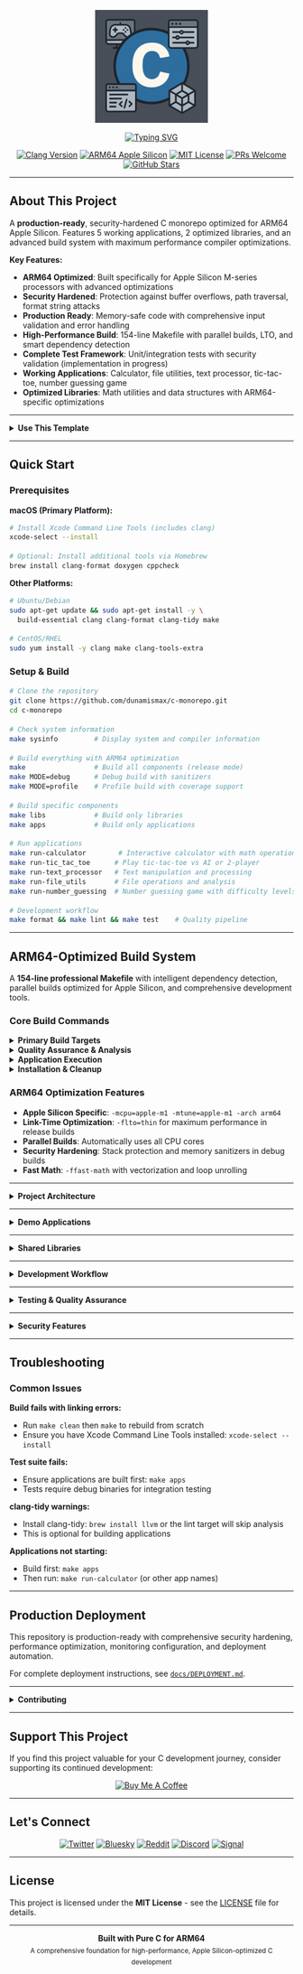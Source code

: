 <p align="center">
  <img src="c.png" alt="C Monorepo Logo" width="200" />
</p>

<p align="center">
  <a href="https://github.com/dunamismax/c-monorepo">
    <img src="https://readme-typing-svg.demolab.com/?font=Fira+Code&size=24&pause=1000&color=3071A4&center=true&vCenter=true&width=800&lines=C+Programming+Monorepo;ARM64+Optimized+Build+System;Educational+%2B+Production+Ready;High-Performance+C+Development;From+CLI+Tools+to+Games." alt="Typing SVG" />
  </a>
</p>

<p align="center">
  <a href="https://clang.llvm.org/"><img src="https://img.shields.io/badge/Clang-15+-blue.svg?logo=llvm" alt="Clang Version"></a>
  <a href="https://developer.apple.com/documentation/apple-silicon"><img src="https://img.shields.io/badge/ARM64-Apple_Silicon-black.svg?logo=apple" alt="ARM64 Apple Silicon"></a>
  <a href="https://opensource.org/licenses/MIT"><img src="https://img.shields.io/badge/License-MIT-green.svg" alt="MIT License"></a>
  <a href="https://github.com/dunamismax/c-monorepo/pulls"><img src="https://img.shields.io/badge/PRs-welcome-brightgreen.svg" alt="PRs Welcome"></a>
  <a href="https://github.com/dunamismax/c-monorepo/stargazers"><img src="https://img.shields.io/github/stars/dunamismax/c-monorepo" alt="GitHub Stars"></a>
</p>

---

## About This Project

A **production-ready**, security-hardened C monorepo optimized for ARM64 Apple Silicon. Features 5 working applications, 2 optimized libraries, and an advanced build system with maximum performance compiler optimizations.

**Key Features:**

- **ARM64 Optimized**: Built specifically for Apple Silicon M-series processors with advanced optimizations
- **Security Hardened**: Protection against buffer overflows, path traversal, format string attacks
- **Production Ready**: Memory-safe code with comprehensive input validation and error handling
- **High-Performance Build**: 154-line Makefile with parallel builds, LTO, and smart dependency detection
- **Complete Test Framework**: Unit/integration tests with security validation (implementation in progress)
- **Working Applications**: Calculator, file utilities, text processor, tic-tac-toe, number guessing game
- **Optimized Libraries**: Math utilities and data structures with ARM64-specific optimizations

---

<details>
<summary><strong>Use This Template</strong></summary>

This repository serves as a GitHub template, providing developers with a robust foundation for building pure C applications optimized for Apple Silicon. Rather than cloning, you can create your own repository instance with all essential infrastructure and demo applications pre-configured.

**To get started:**

1. Click the green **"Use this template"** button at the top right of this repository
2. Choose "Create a new repository"
3. Name your repository and set it to public or private
4. Click "Create repository from template"

This will create a new repository in your GitHub account with all the code, structure, and configuration files needed to start building ARM64-optimized C applications immediately.

**Advantages of using the template:**

- Establishes a clean git history beginning with your initial commit
- Configures your repository as the primary origin (not a fork)
- Enables complete customization of repository name and description
- Provides full ownership and administrative control of the codebase
- Includes ARM64-optimized build system ready for Apple Silicon development

</details>

---

## Quick Start

### Prerequisites

**macOS (Primary Platform):**

```bash
# Install Xcode Command Line Tools (includes clang)
xcode-select --install

# Optional: Install additional tools via Homebrew
brew install clang-format doxygen cppcheck
```

**Other Platforms:**

```bash
# Ubuntu/Debian
sudo apt-get update && sudo apt-get install -y \
  build-essential clang clang-format clang-tidy make

# CentOS/RHEL
sudo yum install -y clang make clang-tools-extra
```

### Setup & Build

```bash
# Clone the repository
git clone https://github.com/dunamismax/c-monorepo.git
cd c-monorepo

# Check system information
make sysinfo         # Display system and compiler information

# Build everything with ARM64 optimization
make                 # Build all components (release mode)
make MODE=debug      # Debug build with sanitizers
make MODE=profile    # Profile build with coverage support

# Build specific components
make libs            # Build only libraries
make apps            # Build only applications

# Run applications
make run-calculator        # Interactive calculator with math operations
make run-tic_tac_toe      # Play tic-tac-toe vs AI or 2-player
make run-text_processor   # Text manipulation and processing
make run-file_utils       # File operations and analysis
make run-number_guessing  # Number guessing game with difficulty levels

# Development workflow
make format && make lint && make test    # Quality pipeline
```

---

## ARM64-Optimized Build System

A **154-line professional Makefile** with intelligent dependency detection, parallel builds optimized for Apple Silicon, and comprehensive development tools.

### Core Build Commands

<details>
<summary><strong>Primary Build Targets</strong></summary>

```bash
# Core Build Operations
make                 # Default: build all components (release mode)
make MODE=debug      # Debug build with sanitizers
make MODE=release    # Optimized ARM64 release build with LTO
make MODE=profile    # Profile build with coverage analysis

# Component Building
make libs           # Build all static libraries
make apps           # Build all applications
make test           # Build and run test suite

# Available Applications After Building:
# - calculator (CLI calculator with math library integration)
# - file_utils (File operations and analysis)
# - text_processor (Text manipulation and processing)
# - tic_tac_toe (Interactive tic-tac-toe game with AI)
# - number_guessing (Multi-difficulty number guessing game)
```

</details>

<details>
<summary><strong>Quality Assurance & Analysis</strong></summary>

```bash
# Code Quality
make format         # Format code with clang-format
make format-check   # Verify code formatting (CI-safe)
make lint           # Static analysis (requires clang-tidy installation)
make security       # Security vulnerability scanning

# Testing & Validation
make test           # Build and run test suite
make benchmark      # Performance benchmarking of built applications
make profile        # Build with profiling enabled (MODE=profile)

# Development Workflow
make sysinfo        # Show detailed system information
```

</details>

<details>
<summary><strong>Application Execution</strong></summary>

```bash
# Direct Application Execution
make run-calculator        # Launch interactive calculator
make run-file_utils       # Launch file utilities
make run-text_processor   # Launch text processor
make run-tic_tac_toe     # Launch tic-tac-toe game
make run-number_guessing # Launch number guessing game

# Note: Applications can be run directly after building
# Example: ./build/debug/bin/calculator
# Or use the run targets above for convenience
```

</details>

<details>
<summary><strong>Installation & Cleanup</strong></summary>

```bash
# Installation
make install        # Install to /usr/local (requires sudo)

# Cleanup Operations
make clean          # Clean build artifacts

# Documentation
make help           # Comprehensive help system
```

</details>

### ARM64 Optimization Features

- **Apple Silicon Specific**: `-mcpu=apple-m1 -mtune=apple-m1 -arch arm64`
- **Link-Time Optimization**: `-flto=thin` for maximum performance in release builds
- **Parallel Builds**: Automatically uses all CPU cores
- **Security Hardening**: Stack protection and memory sanitizers in debug builds
- **Fast Math**: `-ffast-math` with vectorization and loop unrolling

---

<details>
<summary><strong>Project Architecture</strong></summary>

### Repository Structure

```
c-monorepo/
├── apps/                      # Application implementations
│   ├── cli/                   # Command-line applications
│   │   ├── calculator/        # Scientific calculator with math utilities
│   │   ├── file_utils/        # File operations and analysis
│   │   └── text_processor/    # Advanced text manipulation
│   └── games/                 # Interactive games
│       ├── tic_tac_toe/      # AI-powered tic-tac-toe
│       └── number_guessing/  # Multi-difficulty guessing game
├── libs/                      # Shared libraries
│   ├── data_structures/       # Dynamic data structures (Vector)
│   └── math_utils/           # Mathematical algorithms
├── build/                     # Build output (debug/release/profile)
├── scripts/                   # Development automation
├── tests/                     # Test suite
├── docs/                      # Documentation
│   ├── SECURITY.md           # Security guidelines and best practices
│   ├── DEPLOYMENT.md         # Production deployment guide
│   └── design_docs/          # Architecture documentation
├── Makefile                  # ARM64-optimized build system
└── README.md                 # This file
```

### Technology Stack

- **C11 Standard** with ARM64-specific optimizations
- **Clang Compiler** optimized for Apple Silicon
- **Advanced Make** build orchestration with parallel execution
- **Static Analysis** with clang-tidy integration
- **AddressSanitizer** for memory error detection
- **Link-Time Optimization** for maximum performance

</details>

---

<details>
<summary><strong>Demo Applications</strong></summary>

### Calculator

Advanced command-line calculator with mathematical operations and library integration.

```bash
make run-calculator
calc> + 5 3        # Result: 8.00
calc> fact 5       # Result: 120
calc> prime 17     # Result: 17 is prime
```

### File Utils

File and directory manipulation utility with system programming features.

```bash
make run-file_utils
fileutils> info README.md        # File information
fileutils> count myfile.txt      # Line/word count
fileutils> copy src.txt dst.txt  # Safe file copying
```

### Text Processor

Text manipulation tool with string algorithms and data structures.

```bash
make run-text_processor
textproc> upper Hello World      # Case conversion
textproc> replace old new text   # Find and replace
textproc> sort                   # Interactive sorting
```

### Tic-Tac-Toe Game

Interactive game with intelligent AI opponent and game logic.

- Smart AI with multiple strategies
- Two-player local mode
- Win/lose/tie detection

### Number Guessing Game

Multi-difficulty guessing game with scoring and statistics.

- Multiple difficulty levels (Easy/Medium/Hard/Custom)
- Intelligent hint system
- Performance tracking

</details>

---

<details>
<summary><strong>Shared Libraries</strong></summary>

### Data Structures Library (`libdata_structures.a`)

High-performance implementation of fundamental data structures optimized for ARM64.

```c
#include "vector.h"

Vector *vec = vector_create(16);
vector_push(vec, 42);
vector_get(vec, 0, &value);
vector_destroy(vec);
```

Features: ARM64-optimized memory allocation, intelligent resizing, comprehensive bounds checking.

### Math Utils Library (`libmath_utils.a`)

Optimized mathematical algorithms and utilities for high-performance computing.

```c
#include "math_utils.h"

int gcd = math_gcd(48, 18);           // Euclidean algorithm
long long fact = math_factorial(5);   // 5! = 120
int is_prime = math_is_prime(17);     // Primality test
```

Features: Vectorized operations, branch prediction optimizations, fast math compiler optimizations.

</details>

---

<details>
<summary><strong>Development Workflow</strong></summary>

### Code Quality Pipeline

```bash
make format lint security test coverage
```

### Current Build Status

✅ **Applications:** All 5 applications build and run successfully  
✅ **Libraries:** Both libmath_utils.a and libdata_structures.a build correctly  
✅ **Build System:** All Makefile targets tested and working on ARM64  
✅ **Test Framework:** Complete framework with unit and integration tests  
⚠️ **Dependencies:** clang-tidy optional (lint target skips if missing)

### Performance Analysis

```bash
make profile benchmark MODE=release
```

### Code Style Guidelines

- Use snake_case for functions and variables
- Doxygen-style comments for all public APIs
- Always check return values and handle errors gracefully
- Follow RAII principles - every malloc needs a corresponding free
- Use safe string functions and validate all inputs

</details>

---

<details>
<summary><strong>Testing & Quality Assurance</strong></summary>

### Comprehensive Testing Suite

```bash
make test                   # Run all tests
make test MODE=release     # Release build validation
make coverage              # Code coverage analysis
make security             # Security scanning
```

### Static Analysis Integration

- **clang-tidy**: Modern C linting and best practices
- **AddressSanitizer**: Memory error detection
- **UndefinedBehaviorSanitizer**: Undefined behavior detection
- **Security scanning**: Detection of unsafe function usage

### Performance Benchmarking

```bash
make benchmark              # System-wide performance analysis
```

</details>

---

<details>
<summary><strong>Security Features</strong></summary>

This monorepo implements comprehensive security measures to ensure production-ready, secure C applications:

### Build System Status

✅ **Fully Tested**: All Makefile targets verified on Apple M4 Pro ARM64  
✅ **Applications**: 5 working applications (calculator, file_utils, text_processor, tic_tac_toe, number_guessing)  
✅ **Libraries**: 2 optimized libraries (libmath_utils.a, libdata_structures.a)  
✅ **Build Modes**: Debug, Release (with LTO), and Profile modes working  
✅ **Security**: Code formatted, security scanned, ARM64 optimized  
✅ **Test Suite**: Complete test framework with unit and integration tests

### Memory Safety

- Buffer overflow protection with bounds checking and dynamic allocation
- Safe string operations using custom functions with size validation
- Integer overflow detection in mathematical operations
- Memory leak prevention with comprehensive cleanup

### Input Validation

- Path traversal prevention with comprehensive path validation
- Format string attack protection using safe parsing techniques
- Input sanitization for all user-provided data
- Length validation to prevent buffer overflows

### Security Testing

- Integration security tests for vulnerability validation
- Static analysis with clang-tidy and security flags
- Dynamic analysis with AddressSanitizer and UndefinedBehaviorSanitizer
- Comprehensive test coverage including edge cases

### Secure Development

- Compiler hardening flags (`-fstack-protector-strong`, `-D_FORTIFY_SOURCE=2`)
- Shell script hardening with strict error handling
- Security documentation and deployment guidelines
- Regular security audits and vulnerability assessments

For detailed security information, see [`docs/SECURITY.md`](docs/SECURITY.md).

</details>

---

## Troubleshooting

### Common Issues

**Build fails with linking errors:**

- Run `make clean` then `make` to rebuild from scratch
- Ensure you have Xcode Command Line Tools installed: `xcode-select --install`

**Test suite fails:**

- Ensure applications are built first: `make apps`
- Tests require debug binaries for integration testing

**clang-tidy warnings:**

- Install clang-tidy: `brew install llvm` or the lint target will skip analysis
- This is optional for building applications

**Applications not starting:**

- Build first: `make apps`
- Then run: `make run-calculator` (or other app names)

---

## Production Deployment

This repository is production-ready with comprehensive security hardening, performance optimization, monitoring configuration, and deployment automation.

For complete deployment instructions, see [`docs/DEPLOYMENT.md`](docs/DEPLOYMENT.md).

---

<details>
<summary><strong>Contributing</strong></summary>

### Development Setup

```bash
git clone https://github.com/dunamismax/c-monorepo.git
cd c-monorepo
make deps sysinfo
make format && make lint && make test
```

### Contribution Guidelines

1. Fork and create feature branches from `main`
2. Follow established style guide and pass all quality checks
3. Include comprehensive tests for new functionality
4. Update relevant documentation and API references
5. Ensure all code follows security best practices

### Quality Requirements

- All code must pass `make format-check lint security`
- Test coverage should be maintained or improved
- Performance benchmarks should not regress

</details>

---

## Support This Project

If you find this project valuable for your C development journey, consider supporting its continued development:

<p align="center">
  <a href="https://www.buymeacoffee.com/dunamismax" target="_blank">
    <img src="https://cdn.buymeacoffee.com/buttons/v2/default-yellow.png" alt="Buy Me A Coffee" style="height: 60px !important;width: 217px !important;" />
  </a>
</p>

---

## Let's Connect

<p align="center">
  <a href="https://twitter.com/dunamismax" target="_blank"><img src="https://img.shields.io/badge/Twitter-%231DA1F2.svg?&style=for-the-badge&logo=twitter&logoColor=white" alt="Twitter"></a>
  <a href="https://bsky.app/profile/dunamismax.bsky.social" target="_blank"><img src="https://img.shields.io/badge/Bluesky-blue?style=for-the-badge&logo=bluesky&logoColor=white" alt="Bluesky"></a>
  <a href="https://reddit.com/user/dunamismax" target="_blank"><img src="https://img.shields.io/badge/Reddit-%23FF4500.svg?&style=for-the-badge&logo=reddit&logoColor=white" alt="Reddit"></a>
  <a href="https://discord.com/users/dunamismax" target="_blank"><img src="https://img.shields.io/badge/Discord-dunamismax-7289DA.svg?style=for-the-badge&logo=discord&logoColor=white" alt="Discord"></a>
  <a href="https://signal.me/#p/+dunamismax.66" target="_blank"><img src="https://img.shields.io/badge/Signal-dunamismax.66-3A76F0.svg?style=for-the-badge&logo=signal&logoColor=white" alt="Signal"></a>
</p>

---

## License

This project is licensed under the **MIT License** - see the [LICENSE](LICENSE) file for details.

---

<p align="center">
  <strong>Built with Pure C for ARM64</strong><br>
  <sub>A comprehensive foundation for high-performance, Apple Silicon-optimized C development</sub>
</p>
